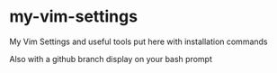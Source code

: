 # my-vim-settings
My Vim Settings and useful tools put here with installation commands

Also with a github branch display on your bash prompt
